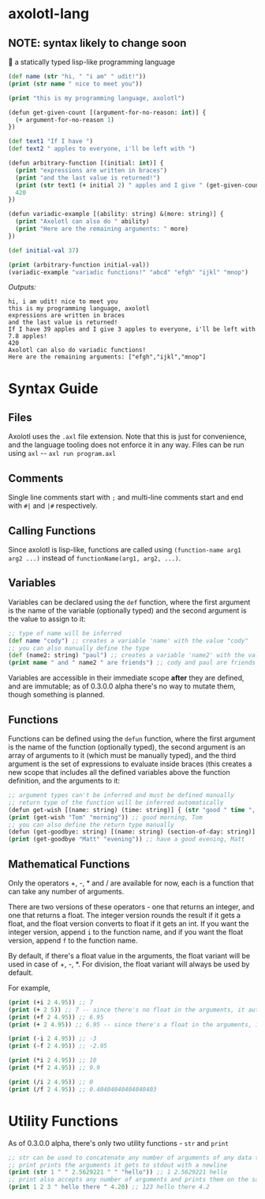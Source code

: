 # axolotl-lang
## NOTE: syntax likely to change soon
🌊 a statically typed lisp-like programming language

```clojure
(def name (str "hi, " "i am" " udit!"))
(print (str name " nice to meet you"))

(print "this is my programming language, axolotl")

(defun get-given-count [(argument-for-no-reason: int)] {
  (+ argument-for-no-reason 1)
})

(def text1 "If I have ")
(def text2 " apples to everyone, i'll be left with ")

(defun arbitrary-function [(initial: int)] {
  (print "expressions are written in braces")
  (print "and the last value is returned!")
  (print (str text1 (+ initial 2) " apples and I give " (get-given-count 2) text2 (/ (+ initial 2) (get-given-count 4)) " apples!"))
  420
})

(defun variadic-example [(ability: string) &(more: string)] {
  (print "Axolotl can also do " ability)
  (print "Here are the remaining arguments: " more)
})

(def initial-val 37)

(print (arbitrary-function initial-val))
(variadic-example "variadic functions!" "abcd" "efgh" "ijkl" "mnop")
```
_Outputs:_
```
hi, i am udit! nice to meet you
this is my programming language, axolotl
expressions are written in braces
and the last value is returned!
If I have 39 apples and I give 3 apples to everyone, i'll be left with 7.8 apples!
420
Axolotl can also do variadic functions!
Here are the remaining arguments: ["efgh","ijkl","mnop"]
```

# Syntax Guide
## Files
Axolotl uses the `.axl` file extension. Note that this is just for convenience, and the language tooling does not enforce it in any way.
Files can be run using `axl` -- `axl run program.axl`
  
## Comments
Single line comments start with `;` and multi-line comments start and end with `#|` and `|#` respectively.
  
## Calling Functions
Since axolotl is lisp-like, functions are called using `(function-name arg1 arg2 ...)` instead of `functionName(arg1, arg2, ...)`.
  
## Variables
Variables can be declared using the `def` function, where the first argument is the name of the variable (optionally typed) and the second argument is the value to assign to it:
```clojure
;; type of name will be inferred
(def name "cody") ;; creates a variable 'name' with the value "cody"
;; you can also manually define the type
(def (name2: string) "paul") ;; creates a variable 'name2' with the value "paul"
(print name " and " name2 " are friends") ;; cody and paul are friends
```
Variables are accessible in their immediate scope **after** they are defined, and are immutable; as of 0.3.0.0 alpha there's no way to mutate them, though something is planned.

## Functions
Functions can be defined using the `defun` function, where the first argument is the name of the function (optionally typed), the second argument is an array of arguments to it (which must be manually typed), and the third argument is the set of expressions to evaluate inside braces (this creates a new scope that includes all the defined variables above the function definition, and the arguments to it:
```clojure
;; argument types can't be inferred and must be defined manually
;; return type of the function will be inferred automatically
(defun get-wish [(name: string) (time: string)] { (str "good " time ", " name) })
(print (get-wish "Tom" "morning")) ;; good morning, Tom
;; you can also define the return type manually
(defun (get-goodbye: string) [(name: string) (section-of-day: string)] { (str "have a good " section-of-day ", " name) })
(print (get-goodbye "Matt" "evening")) ;; have a good evening, Matt
```
  
## Mathematical Functions
Only the operators +, -, * and / are available for now, each is a function that can take any number of arguments.

There are two versions of these operators - one that returns an integer, and one that returns a float.
The integer version rounds the result if it gets a float, and the float version converts to float if it gets an int.
If you want the integer version, append `i` to the function name, and if you want the float version, append `f` to the function name.

By default, if there's a float value in the arguments, the float variant will be used in case of +, -, *.
For division, the float variant will always be used by default.

For example,
```clojure
(print (+i 2 4.95)) ;; 7
(print (+ 2 5)) ;; 7 -- since there's no float in the arguments, it automatically uses the float variant
(print (+f 2 4.95)) ;; 6.95
(print (+ 2 4.95)) ;; 6.95 -- since there's a float in the arguments, it automatically uses the float variant

(print (-i 2 4.95)) ;; -3
(print (-f 2 4.95)) ;; -2.95

(print (*i 2 4.95)) ;; 10
(print (*f 2 4.95)) ;; 9.9

(print (/i 2 4.95)) ;; 0
(print (/f 2 4.95)) ;; 0.40404040404040403
```
  
# Utility Functions
As of 0.3.0.0 alpha, there's only two utility functions - `str` and `print`
```clojure
;; str can be used to concatenate any number of arguments of any data type to form a string
;; print prints the arguments it gets to stdout with a newline
(print (str 1 " " 2.5629221 " " "hello")) ;; 1 2.5629221 hello
;; print also accepts any number of arguments and prints them on the same line with a newline at the end
(print 1 2 3 " hello there " 4.20) ;; 123 hello there 4.2
```
